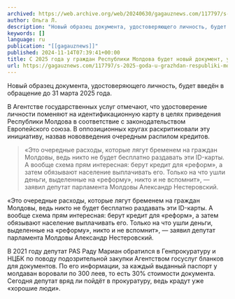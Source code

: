 ```yaml
---
archived: https://web.archive.org/web/20240630/gagauznews.com/117797/s-2025-goda-u-grazhdan-respubliki-moldova-budet-novyj-dokument-udostoveryayushhij-lichnost.html
author: Ольга Л.
description: "Новый образец документа, удостоверяющего личность, будет введён в обращение до 31 марта 2025 года. В Агентстве государственных услуг отмечают, что удостоверение личности поменяют на идентификационную карту в целях приведения Республики Молдова в соответствие с законодательством Европейского союза. В оппозиционных кругах раскритиковали эту инициативу, назвав нововведения очередным распилом кредитов. «Это очередные расходы, которые лягут бременем на граждан Молдовы, ведь никто не будет бесплатно раздавать эти ID-карты. А вообще схема прям интересная: берут кредит для «реформ», а затем обязывают население выплачивать его. Только на что ушли деньги, выделенные на «реформу», никто и не вспомнит», — заявил депутат парламента Молдовы Александр Нестеровский. В […]"
keywords: []
language: ru
publication: "[[gagauznews]]"
published: 2024-11-14T07:39:41+00:00
title: С 2025 года у граждан Республики Молдова будет новый документ, удостоверяющий личность
url: https://gagauznews.com/117797/s-2025-goda-u-grazhdan-respubliki-moldova-budet-novyj-dokument-udostoveryayushhij-lichnost.html
---
```


Новый образец документа, удостоверяющего личность, будет введён в обращение до 31 марта 2025 года.

В Агентстве государственных услуг отмечают, что удостоверение личности поменяют на идентификационную карту в целях приведения Республики Молдова в соответствие с законодательством Европейского союза. В оппозиционных кругах раскритиковали эту инициативу, назвав нововведения очередным распилом кредитов.

> «Это очередные расходы, которые лягут бременем на граждан Молдовы, ведь никто не будет бесплатно раздавать эти ID-карты. А вообще схема прям интересная: берут кредит для «реформ», а затем обязывают население выплачивать его. Только на что ушли деньги, выделенные на «реформу», никто и не вспомнит», — заявил депутат парламента Молдовы Александр Нестеровский.

«Это очередные расходы, которые лягут бременем на граждан Молдовы, ведь никто не будет бесплатно раздавать эти ID-карты. А вообще схема прям интересная: берут кредит для «реформ», а затем обязывают население выплачивать его. Только на что ушли деньги, выделенные на «реформу», никто и не вспомнит», — заявил депутат парламента Молдовы Александр Нестеровский.

В 2021 году депутат PAS Раду Мариан обратился в Генпрокуратуру и НЦБК по поводу подозрительной закупки Агентством госуслуг бланков для документов. По его информации, за каждый выданный паспорт у молдаван воровали по 300 леев, то есть 30% стоимости документа. Сегодня депутат вряд ли пойдёт в прокуратуру, ведь крадут уже «хорошие люди».